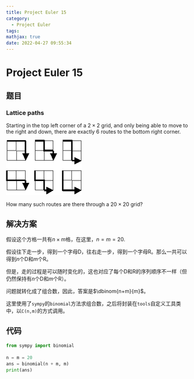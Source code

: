 ```yaml
---
title: Project Euler 15
category:
  - Project Euler
tags:
mathjax: true
date: 2022-04-27 09:55:34
---
```


<escape><!-- more --></escape>

# Project Euler 15

## 题目

### Lattice paths

Starting in the top left corner of a $2×2$ grid, and only being able to move to the right and down, there are exactly $6$ routes to the bottom right corner.

![](../images/p015.png)

How many such routes are there through a $20\times20$ grid?

## 解决方案

假设这个方格一共有$n\times m$格，在这里，$n=m=20$.

假设往下走一步，得到一个字母D，往右走一步，得到一个字母R。那么一共可以得到$n$个D和$m$个R。

但是，走的过程是可以随时变化的，这也对应了每个D和R的序列顺序不一样（但仍然保持有$n$个D和$m$个R）。

问题就转化成了组合数，因此，答案是$\dbinom{n+m}{m}$。

这里使用了`sympy`的`binomial`方法求组合数，之后将封装在`tools`自定义工具类中，以`C(n,m)`的方式调用。

## 代码

```py
from sympy import binomial

n = m = 20
ans = binomial(n + m, m)
print(ans)
```
